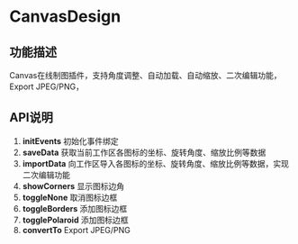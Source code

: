 
# CanvasDesign

## 功能描述

Canvas在线制图插件，支持角度调整、自动加载、自动缩放、二次编辑功能，Export JPEG/PNG，

## API说明
  
1. **initEvents**      初始化事件绑定
2. **saveData**        获取当前工作区各图标的坐标、旋转角度、缩放比例等数据
3. **importData**      向工作区导入各图标的坐标、旋转角度、缩放比例等数据，实现二次编辑功能
4. **showCorners**     显示图标边角
5. **toggleNone**      取消图标边框
6. **toggleBorders**   添加图标边框
7. **togglePolaroid**  添加图标边框
8. **convertTo**       Export JPEG/PNG
